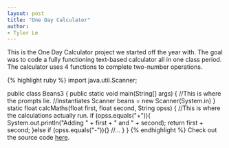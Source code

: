 ```yaml
---
layout: post
title: "One Day Calculator"
author:
- Tyler Le
---
```

This is the One Day Calculator project we started off the year with. The goal was to code a fully functioning text-based calculator all in one class period. The calculator uses 4 functions to complete two-number operations.

{% highlight ruby %}
import java.util.Scanner;

public class Beans3 {
   public static void main(String[] args) {
      //This is where the prompts lie.
      //Instantiates Scanner beans = new Scanner(System.in)
   }
   static float calcMaths(float first, float second, String opss) {
      //This is where the calculations actually run.
      if (opss.equals("+")){
         System.out.println("Adding " + first + " and " + second);
         return first + second;
     }else if (opss.equals("-")){}
     //...
   }
}
{% endhighlight %}
Check out the source code [here](https://github.com/TylerLeCmd/CPP2/tree/6cb1b9812b233ca611887f574f1d1b920e16fefe/src).
